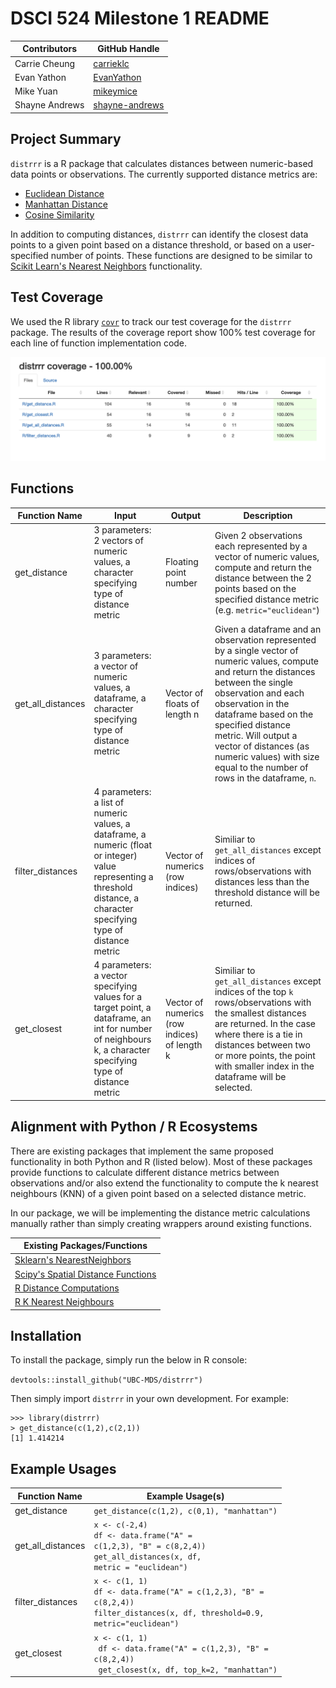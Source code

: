 # DSCI 524 Milestone 1 README

|Contributors|GitHub Handle|
|------------|-------------|
|Carrie Cheung| [carrieklc](https://github.com/carrieklc)|
|Evan Yathon|[EvanYathon](https://github.com/EvanYathon)|
|Mike Yuan|[mikeymice](https://github.com/mikeymice)|
|Shayne Andrews|[shayne-andrews](https://github.com/shayne-andrews)|


## Project Summary
`distrrr` is a R package that calculates distances between numeric-based data points or observations. The currently supported distance metrics are:

* [Euclidean Distance](https://en.wikipedia.org/wiki/Euclidean_distance)
* [Manhattan Distance](https://en.wikipedia.org/wiki/Taxicab_geometry)
* [Cosine Similarity](https://en.wikipedia.org/wiki/Cosine_similarity)

In addition to computing distances, `distrrr` can identify the closest data points to a given point based on a distance threshold, or based on a user-specified number of points.  These functions are designed to be similar to [Scikit Learn's Nearest Neighbors](https://scikit-learn.org/stable/modules/generated/sklearn.neighbors.NearestNeighbors.html#sklearn.neighbors.NearestNeighbors.kneighbors) functionality.

## Test Coverage
We used the R library [`covr`](https://github.com/r-lib/covr) to track our test coverage for the `distrrr` package. The results of the coverage report show 100% test coverage for each line of function implementation code.

![](/reports/distrrr_test_coverage.png)
## Functions

|Function Name|Input|Output|Description|
|-------------|-----|------|-----------|
|get_distance|3 parameters:  2 vectors of numeric values, a character specifying type of distance metric | Floating point number| Given 2 observations each represented by a vector of numeric values, compute and return the distance between the 2 points based on the specified distance metric (e.g. `metric="euclidean"`)|
|get_all_distances |3 parameters:  a vector of numeric values, a dataframe, a character specifying type of distance metric  | Vector of floats of length n| Given a dataframe and an observation represented by a single vector of numeric values, compute and return the distances between the single observation and each observation in the dataframe based on the specified distance metric. Will output a vector of distances (as numeric values) with size equal to the number of rows in the dataframe, `n`.|
|filter_distances| 4 parameters: a list of numeric values, a dataframe, a numeric (float or integer) value representing a threshold distance, a character specifying type of distance metric |Vector of numerics (row indices)| Similiar to `get_all_distances` except indices of rows/observations with distances less than the threshold distance will be returned.|
|get_closest|4 parameters: a vector specifying values for a target point, a dataframe, an int for number of neighbours k, a character specifying type of distance metric  |Vector of numerics (row indices) of length k| Similiar to `get_all_distances` except indices of the top `k` rows/observations with the smallest distances are returned.  In the case where there is a tie in distances between two or more points, the point with smaller index in the dataframe will be selected.


## Alignment with Python / R Ecosystems

There are existing packages that implement the same proposed functionality in both Python and R (listed below). Most of these packages provide functions to calculate different distance metrics between observations and/or also extend the functionality to compute the k nearest neighbours (KNN) of a given point based on a selected distance metric.

In our package, we will be implementing the distance metric calculations manually rather than simply creating wrappers around existing functions.

|Existing Packages/Functions|
|---------------------------|
|[Sklearn's NearestNeighbors](https://scikit-learn.org/stable/modules/generated/sklearn.neighbors.NearestNeighbors.html#sklearn.neighbors.NearestNeighbors.kneighbors)|
|[Scipy's Spatial Distance Functions](https://docs.scipy.org/doc/scipy/reference/spatial.distance.html)|
|[R Distance Computations](https://stat.ethz.ch/R-manual/R-devel/library/stats/html/dist.html)|
|[R K Nearest Neighbours](https://cran.r-project.org/web/packages/FNN/index.html)||


## Installation
To install the package, simply run the below in R console:

 `devtools::install_github("UBC-MDS/distrrr")`

Then simply import `distrrr` in your own development. For example:
```
>>> library(distrrr)
> get_distance(c(1,2),c(2,1))
[1] 1.414214
```

## Example Usages
|Function Name|Example Usage(s)|
|--------|-------|
|get_distance|`get_distance(c(1,2), c(0,1), "manhattan")`|
|get_all_distances|<code>x <- c(-2,4)</code><br><code>df <- data.frame("A" = c(1,2,3), "B" = c(8,2,4))</code><br><code>get_all_distances(x, df, metric = "euclidean")</code>|
|filter_distances|<code>x <- c(1, 1)<br>df <- data.frame("A" = c(1,2,3), "B" = c(8,2,4))<br>filter_distances(x, df, threshold=0.9, metric="euclidean")</code>|
|get_closest|<code>x <- c(1, 1) <br> df <- data.frame("A" = c(1,2,3), "B" = c(8,2,4)) <br> get_closest(x, df, top_k=2, "manhattan")</code>|
